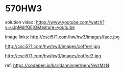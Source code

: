 # 570HW3
solution video:
https://www.youtube.com/watch?v=uJpMdifQEiQ&feature=youtu.be

image links:
http://csci571.com/hw/hw3/images/face.jpg

http://csci571.com/hw/hw3/images/coffee1.jpg

http://csci571.com/hw/hw3/images/coffee2.jpg

ref:
https://codepen.io/karldanninger/pen/NwzMzN
